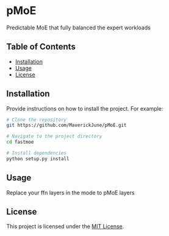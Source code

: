 # pMoE

Predictable MoE that fully balanced the expert workloads

## Table of Contents

- [Installation](#installation)
- [Usage](#usage)
- [License](#license)

## Installation

Provide instructions on how to install the project. For example:

```bash
# Clone the repository
git https://github.com/MaverickJune/pMoE.git

# Navigate to the project directory
cd fastmoe

# Install dependencies
python setup.py install
```

## Usage

Replace your ffn layers in the mode to pMoE layers

## License

This project is licensed under the [MIT License](LICENSE).